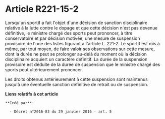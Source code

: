 # Article R221-15-2

Lorsqu'un sportif a fait l'objet d'une décision de sanction disciplinaire relative à la lutte contre le dopage et que cette
décision n'est pas devenue définitive, le ministre chargé des sports peut prononcer, à titre conservatoire et par décision
motivée, une mesure de suspension provisoire de l'une des listes figurant à l'article L. 221-2. Le sportif est mis à même,
par tout moyen, de faire valoir ses observations sur cette mesure, dont la durée ne peut se prolonger au-delà du moment où la
décision disciplinaire acquiert un caractère définitif. La durée de la suspension provisoire est déduite de la durée de
suspension que le ministre chargé des sports peut ultérieurement prononcer. 

Les droits obtenus antérieurement à cette suspension sont maintenus jusqu'à une éventuelle sanction définitive de retrait ou
de suspension.

**Liens relatifs à cet article**

	**Créé par**:

	  - Décret n°2016-83 du 29 janvier 2016 - art. 5
